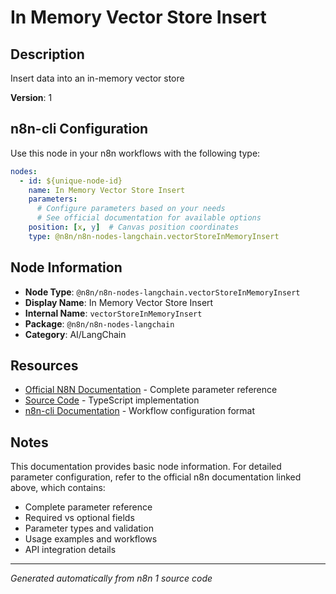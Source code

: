 # In Memory Vector Store Insert

## Description

Insert data into an in-memory vector store

**Version**: 1

## n8n-cli Configuration

Use this node in your n8n workflows with the following type:

```yaml
nodes:
  - id: ${unique-node-id}
    name: In Memory Vector Store Insert
    parameters:
      # Configure parameters based on your needs
      # See official documentation for available options
    position: [x, y]  # Canvas position coordinates
    type: @n8n/n8n-nodes-langchain.vectorStoreInMemoryInsert
```

## Node Information

- **Node Type**: `@n8n/n8n-nodes-langchain.vectorStoreInMemoryInsert`
- **Display Name**: In Memory Vector Store Insert
- **Internal Name**: `vectorStoreInMemoryInsert`
- **Package**: `@n8n/n8n-nodes-langchain`
- **Category**: AI/LangChain

## Resources

- [Official N8N Documentation](https://docs.n8n.io/integrations/builtin/cluster-nodes/root-nodes/n8n-nodes-langchain.vectorstoreinmemoryinsert/) - Complete parameter reference
- [Source Code](https://github.com/n8n-io/n8n/blob/master/packages/@n8n/nodes-langchain/nodes/vector_store/VectorStoreInMemoryInsert/VectorStoreInMemoryInsert.node.ts) - TypeScript implementation
- [n8n-cli Documentation](https://github.com/edenreich/n8n-cli) - Workflow configuration format

## Notes

This documentation provides basic node information. For detailed parameter configuration, 
refer to the official n8n documentation linked above, which contains:

- Complete parameter reference
- Required vs optional fields
- Parameter types and validation
- Usage examples and workflows
- API integration details

---
*Generated automatically from n8n 1 source code*
